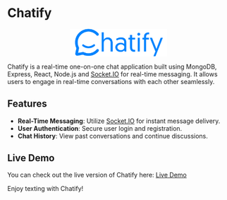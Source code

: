 # Chatify

<p align="center">
  <img src="frontend/public/chatify_logo.png" alt="Chatify Logo" style="display: block; margin: auto; width: 220px" />
</p>

Chatify is a real-time one-on-one chat application built using MongoDB, Express, React, Node.js and [Socket.IO](https://socket.io/) for real-time messaging. It allows users to engage in real-time conversations with each other seamlessly.

## Features

- **Real-Time Messaging**: Utilize [Socket.IO](https://socket.io/) for instant message delivery.
- **User Authentication**: Secure user login and registration.
- **Chat History**: View past conversations and continue discussions.

## Live Demo

You can check out the live version of Chatify here: [Live Demo](YOUR_LIVE_LINK_HERE)

Enjoy texting with Chatify!
